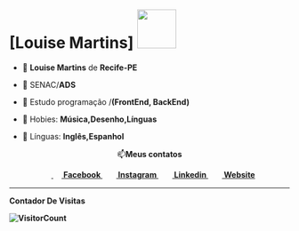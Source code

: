 # [Louise Martins] <img src="https://media.tenor.com/i5qIg0CSlhYAAAAM/pokemon.gif" width="70px"> 

<p align="left">
  
- 👩 <strong>Louise Martins</strong> de <strong>Recife-PE</strong>

- 🏢 SENAC/<strong>ADS</strong>

- 🎯 Estudo programação /<strong>(FrontEnd, BackEnd)</strong>

- 🎨 Hobies: <strong>Música,Desenho,Línguas</strong>

- 💬 Línguas: <strong>Inglês,Espanhol</strong>
</p>
<p align="center">📫<b>Meus contatos</br></p>

<p align="center">
&nbsp;&nbsp;&nbsp;&nbsp;<a href = "https://www.facebook.com/SEU_FACE_AQUI?ref=bookmarks" target="_blank"> <img align="center" src = "https://cdn1.iconfinder.com/data/icons/logotypes/32/square-facebook-256.png" height= 15px width = 15px> Facebook </a>&nbsp;&nbsp;
<a href = "https://www.instagram.com/SEU_INSTA_AQUI" target="_blank"><img align="center" src="https://image.flaticon.com/icons/svg/174/174855.svg" height= 15px width = 15px> Instagram </a>&nbsp;&nbsp;
<a href = "https://www.linkedin.com/in/SEU_LINKEDIN_AQUI-4b872715a/" target="_blank"><img align="center" src = "https://image.flaticon.com/icons/svg/174/174857.svg" height= 15px width = 15px> Linkedin </a>&nbsp;&nbsp;
<a href = "SEU_SITE_PESSOAL_AQUI" target="_blank"><img align="center" src = "https://image.flaticon.com/icons/svg/841/841364.svg" height= 15px width = 15px> Website </a>
</p>

*************
**Contador De Visitas**

![VisitorCount](https://profile-counter.glitch.me/{Duduxs}/count.svg)
